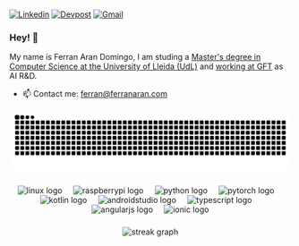
###

[![Linkedin](https://img.shields.io/static/v1?message=LinkedIn&logo=linkedin&label=&color=0077B5&logoColor=white&labelColor=&style=for-the-badge)](https://www.linkedin.com/in/ferranaran/)
[![Devpost](https://img.shields.io/static/v1?message=Devpost&logo=devpost&label=&color=003e54&logoColor=white&labelColor=&style=for-the-badge)](https://devpost.com/FerranAD/)
[![Gmail](https://img.shields.io/static/v1?message=Gmail&logo=gmail&label=&color=D14836&logoColor=white&labelColor=&style=for-the-badge)](mailto:ferran@ferranaran.com)

### Hey! 👋
My name is Ferran Aran Domingo, I am studing a [Master's degree in Computer Science at the University of Lleida (UdL)](https://masterinformatica.udl.cat/en) and [working at GFT](https://www.gft.com/us/en) as AI R&D.

- 📫 Contact me: ferran@ferranaran.com

<img src="https://raw.githubusercontent.com/ferranad/ferranad/output/snake.svg" alt="Snake animation" />
<br clear="both">

###

<div align="center">
  <img src="https://cdn.jsdelivr.net/gh/devicons/devicon/icons/linux/linux-original.svg" height="40" alt="linux logo"  />
  <img width="12" />
  <img src="https://cdn.jsdelivr.net/gh/devicons/devicon/icons/raspberrypi/raspberrypi-original.svg" height="40" alt="raspberrypi logo"  />
  <img width="12" />
  <img src="https://cdn.jsdelivr.net/gh/devicons/devicon/icons/python/python-original.svg" height="40" alt="python logo"  />
  <img width="12" />
  <img src="https://cdn.jsdelivr.net/gh/devicons/devicon/icons/pytorch/pytorch-original.svg" height="40" alt="pytorch logo"  />
  <img width="12" />
  <img src="https://cdn.jsdelivr.net/gh/devicons/devicon/icons/kotlin/kotlin-original.svg" height="40" alt="kotlin logo"  />
  <img width="12" />
  <img src="https://cdn.jsdelivr.net/gh/devicons/devicon/icons/androidstudio/androidstudio-original.svg" height="40" alt="androidstudio logo"  />
  <img width="12" />
  <img src="https://cdn.jsdelivr.net/gh/devicons/devicon/icons/typescript/typescript-original.svg" height="40" alt="typescript logo"  />
  <img width="12" />
  <img src="https://cdn.jsdelivr.net/gh/devicons/devicon/icons/angularjs/angularjs-original.svg" height="40" alt="angularjs logo"  />
  <img width="12" />
  <img src="https://cdn.simpleicons.org/ionic/3880FF" height="40" alt="ionic logo"  />
</div>

###

<div align="center">
  <img src="https://streak-stats.demolab.com?user=ferranad&locale=en&mode=daily&theme=dark&hide_border=false&border_radius=5&order=3" height="220" alt="streak graph"  />
</div>

###
